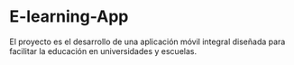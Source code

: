 # E-learning-App
El proyecto es el desarrollo de una aplicación móvil integral diseñada para facilitar la educación en  universidades y escuelas.
